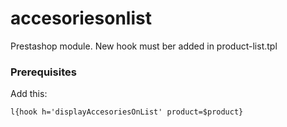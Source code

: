
# accesoriesonlist

Prestashop module. New hook must ber added in product-list.tpl


### Prerequisites

Add this:

```
l{hook h='displayAccesoriesOnList' product=$product}
```

